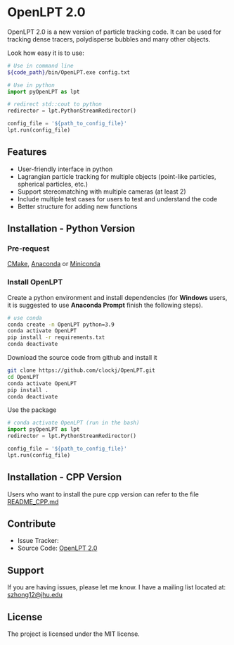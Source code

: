 # OpenLPT 2.0

OpenLPT 2.0 is a new version of particle tracking code. It can be used for tracking dense tracers, polydisperse bubbles and many other objects. 

Look how easy it is to use:
```bash 
# Use in command line
${code_path}/bin/OpenLPT.exe config.txt
```

```python
# Use in python
import pyOpenLPT as lpt

# redirect std::cout to python 
redirector = lpt.PythonStreamRedirector() 

config_file = '${path_to_config_file}'
lpt.run(config_file)
```


## Features
- User-friendly interface in python
- Lagrangian particle tracking for multiple objects (point-like particles, spherical particles, etc.)
- Support stereomatching with multiple cameras (at least 2)
- Include multiple test cases for users to test and understand the code
- Better structure for adding new functions


## Installation - Python Version

### Pre-request
[CMake](https://cmake.org/),
[Anaconda](https://www.anaconda.com/) or
[Miniconda](https://docs.anaconda.com/miniconda/)

### Install OpenLPT

Create a python environment and install dependencies 
(for **Windows** users, it is suggested to use **Anaconda Prompt** finish the following steps).
```bash
# use conda
conda create -n OpenLPT python=3.9
conda activate OpenLPT
pip install -r requirements.txt
conda deactivate
```
Download the source code from github and install it
```bash
git clone https://github.com/clockj/OpenLPT.git
cd OpenLPT
conda activate OpenLPT
pip install .
conda deactivate
```
Use the package
```python
# conda activate OpenLPT (run in the bash)
import pyOpenLPT as lpt 
redirector = lpt.PythonStreamRedirector() 

config_file = '${path_to_config_file}'
lpt.run(config_file)
```

## Installation - CPP Version
Users who want to install the pure cpp version can refer to the file [README_CPP.md](README_CPP.md)

## Contribute

- Issue Tracker: 
- Source Code: [OpenLPT 2.0](https://github.com/clockj/OpenLPT.git)


## Support

If you are having issues, please let me know.
I have a mailing list located at: szhong12@jhu.edu 


## License

The project is licensed under the MIT license.

